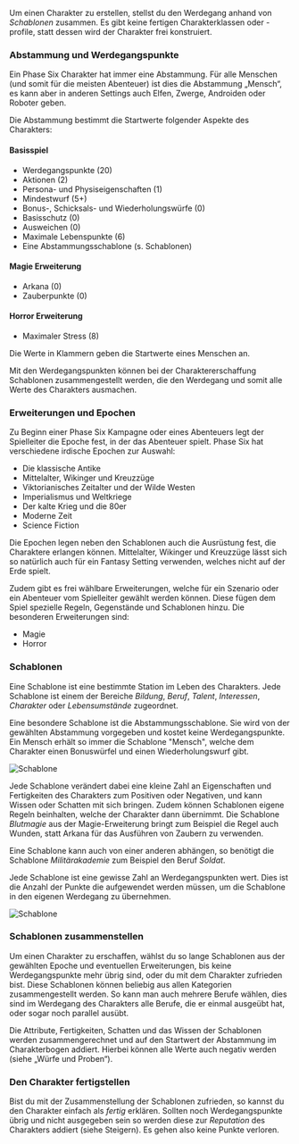 Um einen Charakter zu erstellen, stellst du den Werdegang anhand von *Schablonen* zusammen. Es gibt keine fertigen Charakterklassen oder -profile, statt dessen wird der Charakter frei konstruiert.

### Abstammung und Werdegangspunkte

Ein Phase Six Charakter hat immer eine Abstammung. Für alle Menschen (und somit für die meisten Abenteuer) ist dies die Abstammung „Mensch“, es kann aber in anderen Settings auch Elfen, Zwerge, Androiden oder Roboter geben. 

Die Abstammung bestimmt die Startwerte folgender Aspekte des Charakters:

#### Basisspiel

* Werdegangspunkte (20)
* Aktionen (2)
* Persona- und Physiseigenschaften (1)
* Mindestwurf (5+)
* Bonus-, Schicksals- und Wiederholungswürfe (0)
* Basisschutz (0)
* Ausweichen (0)
* Maximale Lebenspunkte (6)
* Eine Abstammungsschablone (s. Schablonen)

#### Magie Erweiterung

* Arkana (0)
* Zauberpunkte (0)

#### Horror Erweiterung

* Maximaler Stress (8)

Die Werte in Klammern geben die Startwerte eines Menschen an.

Mit den Werdegangspunkten können bei der Charaktererschaffung Schablonen zusammengestellt werden, die den Werdegang und somit alle Werte des Charakters ausmachen.

### Erweiterungen und Epochen

Zu Beginn einer Phase Six Kampagne oder eines Abenteuers legt der Spielleiter die Epoche fest, in der das Abenteuer spielt. Phase Six hat verschiedene irdische Epochen zur Auswahl:

* Die klassische Antike
* Mittelalter, Wikinger und Kreuzzüge
* Viktorianisches Zeitalter und der Wilde Westen
* Imperialismus und Weltkriege
* Der kalte Krieg und die 80er
* Moderne Zeit
* Science Fiction

Die Epochen legen neben den Schablonen auch die Ausrüstung fest, die Charaktere erlangen können. Mittelalter, Wikinger und Kreuzzüge lässt sich so natürlich auch für ein Fantasy Setting verwenden, welches nicht auf der Erde spielt.

Zudem gibt es frei wählbare Erweiterungen, welche für ein Szenario oder ein Abenteuer vom Spielleiter gewählt werden können. Diese fügen dem Spiel spezielle Regeln, Gegenstände und Schablonen hinzu. Die besonderen Erweiterungen sind:

* Magie
* Horror

### Schablonen

Eine Schablone ist eine bestimmte Station im Leben des Charakters. Jede Schablone ist einem der Bereiche *Bildung*, *Beruf*, *Talent*, *Interessen*, *Charakter* oder *Lebensumstände* zugeordnet. 

Eine besondere Schablone ist die Abstammungsschablone. Sie wird von der gewählten Abstammung vorgegeben und kostet keine Werdegangspunkte. Ein Mensch erhält so immer die Schablone "Mensch", welche dem Charakter einen Bonuswürfel und einen Wiederholungswurf gibt.

![Schablone](img/template.png "Schablone")

Jede Schablone verändert dabei eine kleine Zahl an Eigenschaften und Fertigkeiten des Charakters zum Positiven oder Negativen, und kann Wissen oder Schatten mit sich bringen. Zudem können Schablonen eigene Regeln beinhalten, welche der Charakter dann übernimmt. Die Schablone *Blutmagie* aus der Magie-Erweiterung bringt zum Beispiel die Regel auch Wunden, statt Arkana für das Ausführen von Zaubern zu verwenden. 

Eine Schablone kann auch von einer anderen abhängen, so benötigt die Schablone *Militärakademie* zum Beispiel den Beruf *Soldat*.

Jede Schablone ist eine gewisse Zahl an Werdegangspunkten wert. Dies ist die Anzahl der Punkte die aufgewendet werden müssen, um die Schablone in den eigenen Werdegang zu übernehmen. 

![Schablone](img/template1.png "Schablone")

### Schablonen zusammenstellen

Um einen Charakter zu erschaffen, wählst du so lange Schablonen aus der gewählten Epoche und eventuellen Erweiterungen, bis keine Werdegangspunkte mehr übrig sind, oder du mit dem Charakter zufrieden bist. Diese Schablonen können beliebig aus allen Kategorien zusammengestellt werden. So kann man auch mehrere Berufe wählen, dies sind im Werdegang des Charakters alle Berufe, die er einmal ausgeübt hat, oder sogar noch parallel ausübt. 

Die Attribute, Fertigkeiten, Schatten und das Wissen der Schablonen werden zusammengerechnet und auf den Startwert der Abstammung im Charakterbogen addiert. Hierbei können alle Werte auch negativ werden (siehe „Würfe und Proben“).

### Den Charakter fertigstellen

Bist du mit der Zusammenstellung der Schablonen zufrieden, so kannst du den Charakter einfach als *fertig* erklären. Sollten noch Werdegangspunkte übrig und nicht ausgegeben sein so werden diese zur *Reputation* des Charakters addiert (siehe Steigern). Es gehen also keine Punkte verloren.
